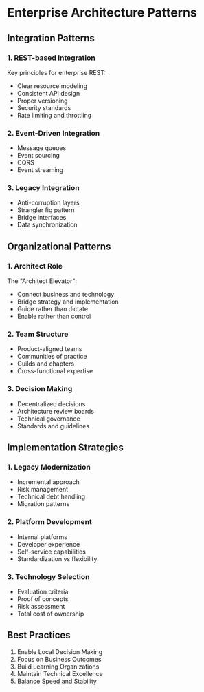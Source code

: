 # Enterprise Architecture Patterns

## Integration Patterns

### 1. REST-based Integration

Key principles for enterprise REST:
- Clear resource modeling
- Consistent API design
- Proper versioning
- Security standards
- Rate limiting and throttling

### 2. Event-Driven Integration

- Message queues
- Event sourcing
- CQRS
- Event streaming

### 3. Legacy Integration

- Anti-corruption layers
- Strangler fig pattern
- Bridge interfaces
- Data synchronization

## Organizational Patterns

### 1. Architect Role

The "Architect Elevator":
- Connect business and technology
- Bridge strategy and implementation
- Guide rather than dictate
- Enable rather than control

### 2. Team Structure

- Product-aligned teams
- Communities of practice
- Guilds and chapters
- Cross-functional expertise

### 3. Decision Making

- Decentralized decisions
- Architecture review boards
- Technical governance
- Standards and guidelines

## Implementation Strategies

### 1. Legacy Modernization

- Incremental approach
- Risk management
- Technical debt handling
- Migration patterns

### 2. Platform Development

- Internal platforms
- Developer experience
- Self-service capabilities
- Standardization vs flexibility

### 3. Technology Selection

- Evaluation criteria
- Proof of concepts
- Risk assessment
- Total cost of ownership

## Best Practices

1. Enable Local Decision Making
2. Focus on Business Outcomes
3. Build Learning Organizations
4. Maintain Technical Excellence
5. Balance Speed and Stability